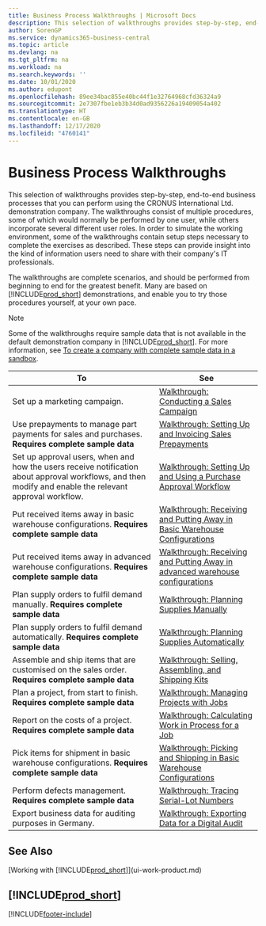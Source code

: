 ```yaml
---
title: Business Process Walkthroughs | Microsoft Docs
description: This selection of walkthroughs provides step-by-step, end-to-end business processes that you can perform using the CRONUS International Ltd. demonstration company.
author: SorenGP
ms.service: dynamics365-business-central
ms.topic: article
ms.devlang: na
ms.tgt_pltfrm: na
ms.workload: na
ms.search.keywords: ''
ms.date: 10/01/2020
ms.author: edupont
ms.openlocfilehash: 89ee34bac855e40bc44f1e32764968cfd36324a9
ms.sourcegitcommit: 2e7307fbe1eb3b34d0ad9356226a19409054a402
ms.translationtype: HT
ms.contentlocale: en-GB
ms.lasthandoff: 12/17/2020
ms.locfileid: "4760141"
---
```

# <a name="business-process-walkthroughs"></a>Business Process Walkthroughs

This selection of walkthroughs provides step-by-step, end-to-end business processes that you can perform using the CRONUS International Ltd. demonstration company. The walkthroughs consist of multiple procedures, some of which would normally be performed by one user, while others incorporate several different user roles. In order to simulate the working environment, some of the walkthroughs contain setup steps necessary to complete the exercises as described. These steps can provide insight into the kind of information users need to share with their company's IT professionals.  

 The walkthroughs are complete scenarios, and should be performed from beginning to end for the greatest benefit. Many are based on [!INCLUDE[prod_short](includes/prod_short.md)] demonstrations, and enable you to try those procedures yourself, at your own pace.  

> [!NOTE]
> Some of the walkthroughs require sample data that is not available in the default demonstration company in [!INCLUDE[prod_short](includes/prod_short.md)]. For more information, see [To create a company with complete sample data in a sandbox](across-how-create-sandbox-environment.md#to-create-a-company-with-complete-sample-data-in-a-sandbox).

|To|See|  
|--------|---------|  
|Set up a marketing campaign.|[Walkthrough: Conducting a Sales Campaign](walkthrough-conducting-a-sales-campaign.md)|  
|Use prepayments to manage part payments for sales and purchases. **Requires complete sample data** |[Walkthrough: Setting Up and Invoicing Sales Prepayments](walkthrough-setting-up-and-invoicing-sales-prepayments.md)|  
|Set up approval users, when and how the users receive notification about approval workflows, and then modify and enable the relevant approval workflow.|[Walkthrough: Setting Up and Using a Purchase Approval Workflow](walkthrough-setting-up-and-using-a-purchase-approval-workflow.md)|  
|Put received items away in basic warehouse configurations. **Requires complete sample data**|[Walkthrough: Receiving and Putting Away in Basic Warehouse Configurations](walkthrough-receiving-and-putting-away-in-basic-warehousing.md)|  
|Put received items away in advanced warehouse configurations. **Requires complete sample data**|[Walkthrough: Receiving and Putting Away in advanced warehouse configurations](walkthrough-receiving-and-putting-away-in-advanced-warehousing.md)|  
|Plan supply orders to fulfil demand manually. **Requires complete sample data**|[Walkthrough: Planning Supplies Manually](walkthrough-planning-supplies-manually.md)|  
|Plan supply orders to fulfil demand automatically. **Requires complete sample data**|[Walkthrough: Planning Supplies Automatically](walkthrough-planning-supplies-automatically.md)|  
|Assemble and ship items that are customised on the sales order. **Requires complete sample data**|[Walkthrough: Selling, Assembling, and Shipping Kits](walkthrough-selling-assembling-and-shipping-kits.md)|  
|Plan a project, from start to finish. **Requires complete sample data**|[Walkthrough: Managing Projects with Jobs](walkthrough-managing-projects-with-jobs.md)|  
|Report on the costs of a project. **Requires complete sample data**|[Walkthrough: Calculating Work in Process for a Job](walkthrough-calculating-work-in-process-for-a-job.md)|  
|Pick items for shipment in basic warehouse configurations. **Requires complete sample data**|[Walkthrough: Picking and Shipping in Basic Warehouse Configurations](walkthrough-picking-and-shipping-in-basic-warehousing.md)|  
|Perform defects management. **Requires complete sample data**|[Walkthrough: Tracing Serial-Lot Numbers](walkthrough-tracing-serial-lot-numbers.md)|
|Export business data for auditing purposes in Germany.|[Walkthrough: Exporting Data for a Digital Audit](LocalFunctionality/Germany/walkthrough-exporting-data-for-a-digital-audit.md)|

## <a name="see-also"></a>See Also

[Working with [!INCLUDE[prod_short](includes/prod_short.md)]](ui-work-product.md)  

## [!INCLUDE[prod_short](includes/free_trial_md.md)]  


[!INCLUDE[footer-include](includes/footer-banner.md)]